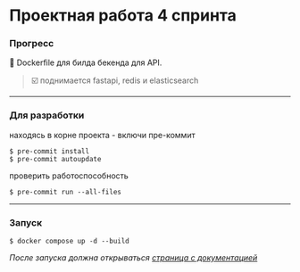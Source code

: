 # Проектная работа 4 спринта

### Прогресс
:black_square_button: Dockerfile для билда бекенда для API. 
> :ballot_box_with_check: поднимается fastapi, redis и elasticsearch

---
### Для разработки
находясь в корне проекта - включи пре-коммит
```commandline
$ pre-commit install
$ pre-commit autoupdate
```
проверить работоспособность 
```commandline
$ pre-commit run --all-files
```
---
### Запуск 
```commandline
$ docker compose up -d --build
```
*После запуска должна открываться [страница с документацией](http://0.0.0.0:8000/api/openapi)*
